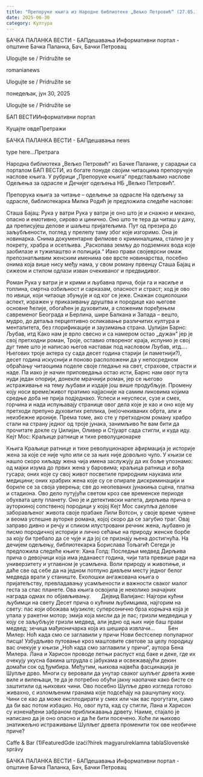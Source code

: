 ```yaml
---
title: "Препоруке књига из Народне библиотеке „Вељко Петровић“ (27.05.)"
date: 2025-06-30
category: Култура
---
```


БАЧКА ПАЛАНКА ВЕСТИ - БАПдешавања Информативни портал - општине Бачка Паланка, Бач, Бачки Петровац

Ulogujte se / Pridružite se

romanianews

Ulogujte se / Pridružite se

понедељак, јун 30, 2025

Ulogujte se / Pridružite se

БАП ВЕСТИИнформативни портал

Куцајте овдеПретражи

БАЧКА ПАЛАНКА ВЕСТИ - БАПдешавања news

type here...Претрага

Народна библиотека „Вељко Петровић“ из Бачке Паланке, у сарадњи са порталом БАП ВЕСТИ, из богате понуде својим читаоцима препоручује наслове књига. У рубрици „Препоруке књига“ представљамо наслове Одељења за одрасле и Дечијег одељења НБ „Вељко Петровић“.

Препорука књига за читање – одељење за одрасле
На одељењу за одрасле, библиотекарка Милка Родић је предложила следеће наслове:


Сташа Бајац: Рука у ватри
Рука у ватри је оно што је и снажно и мекано, опасно и емотивно, сирово и цинично. Оно што те тера да читаш у даху, да преписујеш делове и шаљеш пријатељима. Пут од презира до заљубљености, поглед у прелепу таму због које изгоримо.
Она је новинарка. Снима документарне филмове о криминалцима, стално је у покрету, храбра и осетљива. „Раскопава земљу до подземних вода које заобилазе и тужилаштво и полиција.“ Иако прави својеврсни омаж препознатљивим женским именима ове врсте новинарства, посебно онима која више нису међу нама, у свом роману првенцу Сташа Бајац и сижеом и стилом одлази изван очекиваног и предвидивог.


Роман Рука у ватри је и крими и љубавна прича, боји га и насиље и топлина, смртна озбиљност и сарказам, опасност и страст; ход је ово по ивици, који читаоце збуњује и од ког се јеже. Снажан социолошки аспект, изражен у приказивању друштва и породице као његове основне ћелије, обогаћен је духовитим, а сложеним поређењем савременог Београда и Берлина, шире Балкана и Запада – вешто, мудро, до детаља перцептивно осликавање различитих култура и менталитета, без глорификације и заузимања страна.
Џулијан Барнс: Љубав, итд
Како нам је врло свесно и са намером остао „дужан&quot; јер је свој претходни роман, Троје, оставио отвореног краја, испунио је свој дуг тиме што је написао његов наставак под насловом Љубав, итд…. Његових троје актера су сада десет година старији (и паметнији?), десет година искуснији и поново расположени да у непосредном обраћању читаоцима поделе своје гледање на свет, страхове, страсти и наде. Па иако је начин приповедања остао исти, Барнс нам овог пута нуди један опорији, донекле мрачнији роман, јер се његово истраживање на тему љубави и издаје још више продубљује.
Промену коју носи време/живот пратимо најјасније на самим ликовима којима средње доба не прија подједнако. Успеси и неуспеси, сузе и смех, горчина и нада испуњавају странице овог дела које је као и оно које му претходи препуно духовитих реплика, (не)очекиваних обрта, али и неизбежне ироније. Према томе, ако сте у претходном роману храбро стали на страну једног од троје јунака, занимљиво ће вам бити да прочитате докле су Џилијан, Оливер и Стјуарт сада стигли, и куда иду.
Кејт Мос: Краљице ратнице и тихе револуционарке


Књига Краљице ратнице и тихе револуционарке афирмација је историје жена за које се није чуло или се за њих није довољно чуло. У књизи се нашло скоро хиљаду жена чија имена заслужују да их боље упознамо: од мајки изума до првих жена у баровима; краљица ратница и вођа гусара; оних које су свој живот посветиле природним наукама или медицини; оних храбрих жена које су се опирале дискриминацији и бориле се за своја уверења; све до неопеваних јунакиња сцена, платна и стадиона.
Ово дело путујући светом кроз све временске периоде обухвата целу планету. Оно је и
детективски напета, дирљива прича о ауторкиној сопственој породици у којој Кејт Мос сакупља делове заборављеног живота своје прабаке Лили Вотсон, у своје време чувене и веома успешне ауторке романа, којој скоро да се загубио траг.
Овај заправо дивно и речју и сликом илустровани речник жена, љубавно је писмо породичној историји и лично сећање на природу женске борбе за коју би требало да се чује и да јој се признају њена достигнућа.
На дечијем одељењу, библиотекарка Борислава Тољагић Сегеди је предложила следеће књиге:
Хана Голд: Последњи медвед
Дирљива прича о девојчици која има једанаест година, чији тата превише ради на универзитету и углавном је усамљена. Воли природу и животиње, и даће све од себе да на једном потпуно дивљем месту једног белог медведа врати у станиште. Еколошки ангажована књига о пријатељству, превладавању усамљености и важности сваког малог геста за спас планете. Ова књига освојила је неколико значајних награда одмах по објављивању.
 
 
 
Дејвид Валијанс: Најгори кућни љубимци на свету
Десет прича о кућним љубимцима, најгорим на свету: пас који обожава мјузикле; суперсонично брза корњача која је упала у ракетни мотор; змија која мисли да је пас; гризли медведица у коју се заљубљује гризли медвед, али једно од њих није баш прави медвед; зечица мађионичарка која из шешира извлачи…
 
 
 
 
Бен Милер: Ноћ када смо се заглавили у причи
Нови бестселер популарног писца!
Узбудљиво путовање кроз маштовите светове за целу породицу вас очекује у књизи „Ноћ када смо заглавили у причи“, аутора Бена Милера.
Лана и Харисон проводе летњи распуст код баке и деке, где их очекују укусна бакина штрудла с јабукама и освежавајући декин домаћи сок од ђумбира. Међутим, њихова највећа фасцинација је Шупље дрво. Многи су веровали да унутар сваког шупљег дрвета живе виле и вилењаци, те да је потребно обући јакну наопачке како бисте се заштитили од њихових чини. Ово посебно Шупље дрво изгледа готово живахно, с изломљеним гранама које подсећају на рашчупану косу. Чини се као да може експлодирати у смех или чак вас прогутати, само да би вас потом избацио. Но, овог пута, кад су стигли, Лана и Харисон су изненађени забраном приближавања дрвету. Наиме, стајало је написано да је оно опасно и да ће бити посечено. Хоће ли њихово знатижељно истраживање Шупљег дрвета променити ток ове необичне приче?

Caffe & Bar (1)FeaturedGde izaći?hírek magyarulreklamna tablaSlovenské správy

БАЧКА ПАЛАНКА ВЕСТИ - БАПдешавања Информативни портал - општине Бачка Паланка, Бач, Бачки Петровац
